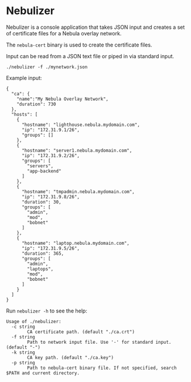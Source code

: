 # Nebulizer

Nebulizer is a console application that takes JSON input and creates a set of certificate files for a Nebula overlay network.

The ```nebula-cert``` binary is used to create the certificate files.

Input can be read from a JSON text file or piped in via standard input.

```
./nebulizer -f ./mynetwork.json
```

Example input:
```
{
  "ca": {
    "name":"My Nebula Overlay Network",
    "duration": 730
  },
  "hosts": [
    {
      "hostname": "lighthouse.nebula.mydomain.com",
      "ip": "172.31.9.1/26",
      "groups": []
    },
    {
      "hostname": "server1.nebula.mydomain.com",
      "ip": "172.31.9.2/26",
      "groups": [
        "servers",
        "app-backend"
      ]
    },
    {
      "hostname": "tmpadmin.nebula.mydomain.com",
      "ip": "172.31.9.8/26",
      "duration": 30,
      "groups": [
        "admin",
        "mod",
        "bobnet"
      ]
    },
    {
      "hostname": "laptop.nebula.mydomain.com",
      "ip": "172.31.9.5/26",
      "duration": 365,
      "groups": [
        "admin",
        "laptops",
        "mod",
        "bobnet"
      ]
    }
  ]
}
```

Run ```nebulizer -h``` to see the help:

```
Usage of ./nebulizer:
  -c string
    	CA certificate path. (default "./ca.crt")
  -f string
    	Path to network input file. Use '-' for standard input. (default "-")
  -k string
    	CA key path. (default "./ca.key")
  -p string
    	Path to nebula-cert binary file. If not specified, search $PATH and current directory.
```


